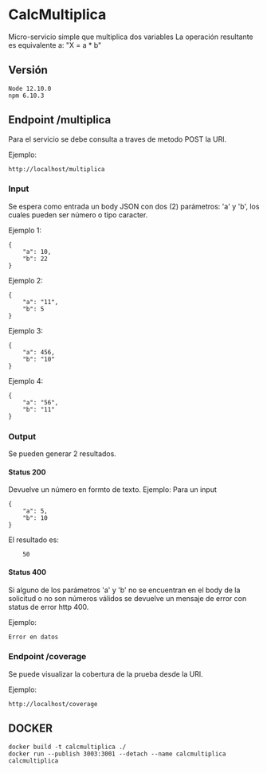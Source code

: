 # CalcMultiplica
Micro-servicio simple que multiplica dos variables
La operación resultante es equivalente a: "X = a * b"

## Versión
~~~
Node 12.10.0
npm 6.10.3
~~~

## Endpoint /multiplica

Para el servicio se debe consulta a traves de metodo POST la URl.

Ejemplo:
~~~
http://localhost/multiplica
~~~

### Input
Se espera como entrada un body JSON con dos (2) parámetros: 'a' y 'b', los cuales pueden ser número o tipo caracter.

Ejemplo 1:
~~~
{
    "a": 10,
    "b": 22
}
~~~

Ejemplo 2:
~~~
{
    "a": "11",
    "b": 5
}
~~~

Ejemplo 3:
~~~
{
    "a": 456,
    "b": "10"
}
~~~

Ejemplo 4:
~~~
{
    "a": "56",
    "b": "11"
}
~~~

### Output
Se pueden generar 2 resultados.

#### Status 200
Devuelve un número en formto de texto.
Ejemplo:
Para un input
~~~
{
    "a": 5,
    "b": 10
}
~~~

El resultado es:
~~~
    50
~~~

#### Status 400

Si alguno de los parámetros 'a' y 'b' no se encuentran en el body de la solicitud o no son números válidos se devuelve un mensaje de error con status de error http 400.

Ejemplo:
~~~
Error en datos
~~~


### Endpoint /coverage

Se puede visualizar la cobertura de la prueba desde la URl.

Ejemplo:
~~~
http://localhost/coverage
~~~

## DOCKER

~~~
docker build -t calcmultiplica ./
docker run --publish 3003:3001 --detach --name calcmultiplica calcmultiplica
~~~